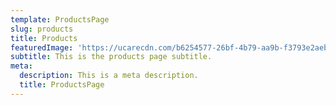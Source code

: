```yaml
---
template: ProductsPage
slug: products
title: Products
featuredImage: 'https://ucarecdn.com/b6254577-26bf-4b79-aa9b-f3793e2aebdc/'
subtitle: This is the products page subtitle.
meta:
  description: This is a meta description.
  title: ProductsPage
---
```

